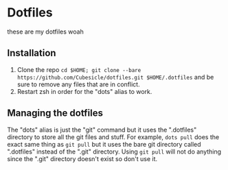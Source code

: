 # Dotfiles

these are my dotfiles woah

## Installation

1. Clone the repo `cd $HOME; git clone --bare https://github.com/Cubesicle/dotfiles.git $HOME/.dotfiles` and be sure to remove any files that are in conflict.
2. Restart zsh in order for the "dots" alias to work.

## Managing the dotfiles

The "dots" alias is just the "git" command but it uses the ".dotfiles" directory to store all the git files and stuff.
For example, `dots pull` does the exact same thing as `git pull` but it uses the bare git directory called ".dotfiles" instead of the ".git" directory.
Using `git pull` will not do anything since the ".git" directory doesn't exist so don't use it.
